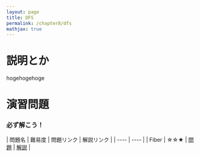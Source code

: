 ```yaml
---
layout: page
title: DFS
permalink: /chapter8/dfs
mathjax: true
---
```


# 説明とか

hogehogehoge

# 演習問題

### 必ず解こう！


|  問題名  |  難易度  | 問題リンク | 解説リンク |
| ---- | ---- |
|  Fiber  |  ☆☆★  | [問題](https://atcoder.jp/contests/joisc2007/tasks/joisc2007_fiber) | [解説](fiber) |